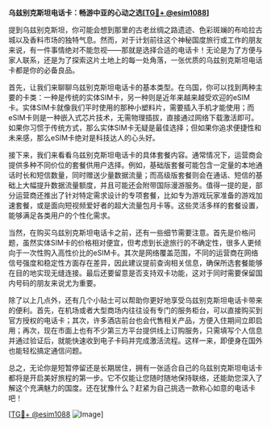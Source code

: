 **乌兹别克斯坦电话卡：畅游中亚的心动之选[[TG💪+ @esim1088](https://t.me/s/esim1088)]**

提到乌兹别克斯坦，你可能会想到那里的古老丝绸之路遗迹、色彩斑斓的布哈拉古城以及香料市场的独特气息。然而，对于计划前往这个神秘国度旅行或工作的朋友来说，有一件事情绝对不能忽视——那就是选择合适的电话卡！无论是为了方便与家人联系，还是为了探索这片土地上的每一处角落，一张优质的乌兹别克斯坦电话卡都是你的必备良品。

首先，让我们来聊聊乌兹别克斯坦电话卡的基本类型。在乌国，你可以找到两种主要的卡类：一种是传统的实体SIM卡，另一种则是近年来越来越受欢迎的eSIM卡。实体SIM卡就像我们平时使用的那种小塑料片，需要插入手机才能使用；而eSIM卡则是一种嵌入式芯片技术，无需物理插拔，直接通过网络下载激活即可。如果你习惯于传统方式，那么实体SIM卡无疑是最佳选择；但如果你追求便捷性和未来感，那么eSIM卡绝对是科技达人的心头好。

接下来，我们来看看乌兹别克斯坦电话卡的具体套餐内容。通常情况下，运营商会提供多种不同价位的套餐供用户选择。例如，基础版套餐可能包含一定量的本地通话时长和短信数量，同时赠送少量数据流量；而高级版套餐则会在通话、短信的基础上大幅提升数据流量额度，并且可能还会附带国际漫游服务。值得一提的是，部分运营商还推出了针对特定需求设计的专项套餐，比如专为游戏玩家准备的游戏加速套餐，或是面向短视频爱好者的超大流量包月卡等。这些灵活多样的套餐设置，能够满足各类用户的个性化需求。

当然，在购买乌兹别克斯坦电话卡之前，还有一些细节需要注意。首先是价格问题，虽然实体SIM卡的价格相对便宜，但考虑到长途旅行的不确定性，很多人更倾向于一次性购入高性价比的eSIM卡。其次是网络覆盖范围，不同的运营商在网络信号强度和稳定性方面存在差异，因此建议提前查询相关信息，确保所选套餐能够在目的地实现无缝连接。最后还要留意是否支持双卡功能，这对于同时需要保留国内号码的朋友来说尤为重要。

除了以上几点外，还有几个小贴士可以帮助你更好地享受乌兹别克斯坦电话卡带来的便利。首先，在机场或者大型商场内往往设有专门的服务柜台，可以直接购买到官方授权的电话卡；其次，许多酒店前台也会代售相关产品，方便入住期间立即启用；再次，现在市面上也有不少第三方平台提供线上订购服务，只需填写个人信息并通过验证后，就能快速收到电子卡码并完成激活流程。这样一来，即便身在国外也能轻松搞定通信问题。

总之，无论你是短暂停留还是长期居住，拥有一张适合自己的乌兹别克斯坦电话卡都将是开启美好旅程的第一步。它不仅能让您随时随地保持联络，还能助您深入了解这个充满魅力的国度。还在犹豫什么？赶紧为自己挑选一款称心如意的电话卡吧！

[[TG💪+ @esim1088](https://t.me/s/esim1088) ![Image](https://i.postimg.cc/4NQfJmqS/Snipaste-2025-05-13-00-14-12.png)]
